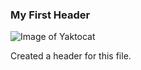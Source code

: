### My First Header

![Image of Yaktocat](https://octodex.github.com/images/yaktocat.png)










Created a header for this file. 
